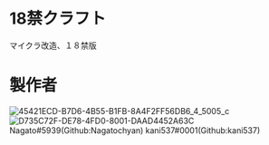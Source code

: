 # 18禁クラフト
マイクラ改造、１８禁版
# 製作者
![45421ECD-B7D6-4B55-B1FB-8A4F2FF56DB6_4_5005_c](https://user-images.githubusercontent.com/94958239/179910775-7968f9f0-3989-4ed8-a25b-3e1ba1a33422.jpeg)
![D735C72F-DE78-4FD0-8001-DAAD4452A63C](https://user-images.githubusercontent.com/94958239/179911125-92d91d5b-3536-4a2e-983f-f5cacd385881.png)
Nagato#5939(Github:Nagatochyan)                 kani537#0001(Github:kani537)
